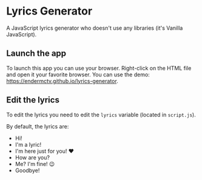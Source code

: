 # Lyrics Generator

A JavaScript lyrics generator who doesn't use any libraries (it's Vanilla JavaScript).

## Launch the app

To launch this app you can use your browser. Right-click on the HTML file and open it your favorite browser. You can use the demo: https://endermctv.github.io/lyrics-generator.

## Edit the lyrics

To edit the lyrics you need to edit the `lyrics` variable (located in `script.js`).

By default, the lyrics are:
- Hi!
- I'm a lyric!
- I'm here just for you! ❤️
- How are you?
- Me? I'm fine! 😉
- Goodbye!